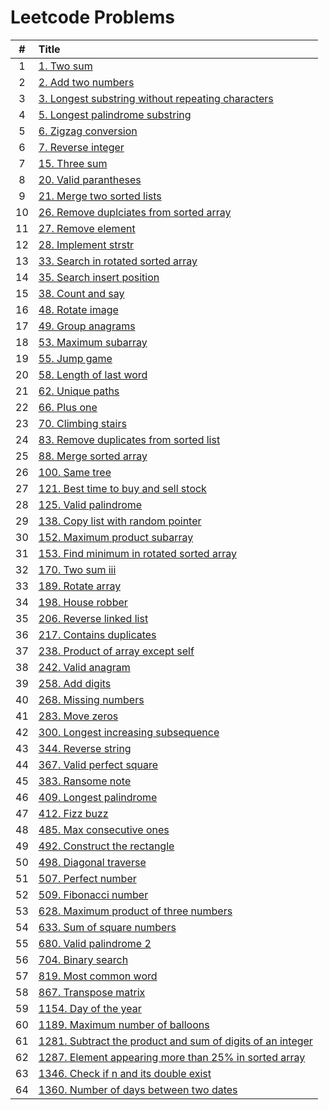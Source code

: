 # Leetcode Problems

  | # | Title |
  | :---: | :--- |
   1 | [1. Two sum](https://github.com/ashishdotme/code.ashish.me/blob/master/leetcode/001-two-sum.js) |
 2 | [2. Add two numbers](https://github.com/ashishdotme/code.ashish.me/blob/master/leetcode/002-add-two-numbers.js) |
 3 | [3. Longest substring without repeating characters](https://github.com/ashishdotme/code.ashish.me/blob/master/leetcode/003-longest-substring-without-repeating-characters.js) |
 4 | [5. Longest palindrome substring](https://github.com/ashishdotme/code.ashish.me/blob/master/leetcode/005-longest-palindrome-substring.js) |
 5 | [6. Zigzag conversion](https://github.com/ashishdotme/code.ashish.me/blob/master/leetcode/006-zigzag-conversion.js) |
 6 | [7. Reverse integer](https://github.com/ashishdotme/code.ashish.me/blob/master/leetcode/007-reverse-integer.js) |
 7 | [15. Three sum](https://github.com/ashishdotme/code.ashish.me/blob/master/leetcode/015-three-sum.js) |
 8 | [20. Valid parantheses](https://github.com/ashishdotme/code.ashish.me/blob/master/leetcode/020-valid-parantheses.js) |
 9 | [21. Merge two sorted lists](https://github.com/ashishdotme/code.ashish.me/blob/master/leetcode/021-merge-two-sorted-lists.js) |
 10 | [26. Remove duplciates from sorted array](https://github.com/ashishdotme/code.ashish.me/blob/master/leetcode/026-remove-duplciates-from-sorted-array.js) |
 11 | [27. Remove element](https://github.com/ashishdotme/code.ashish.me/blob/master/leetcode/027-remove-element.js) |
 12 | [28. Implement strstr](https://github.com/ashishdotme/code.ashish.me/blob/master/leetcode/028-implement-strstr.js) |
 13 | [33. Search in rotated sorted array](https://github.com/ashishdotme/code.ashish.me/blob/master/leetcode/033-search-in-rotated-sorted-array.js) |
 14 | [35. Search insert position](https://github.com/ashishdotme/code.ashish.me/blob/master/leetcode/035-search-insert-position.js) |
 15 | [38. Count and say](https://github.com/ashishdotme/code.ashish.me/blob/master/leetcode/038-count-and-say.js) |
 16 | [48. Rotate image](https://github.com/ashishdotme/code.ashish.me/blob/master/leetcode/048-rotate-image.js) |
 17 | [49. Group anagrams](https://github.com/ashishdotme/code.ashish.me/blob/master/leetcode/049-group-anagrams.js) |
 18 | [53. Maximum subarray](https://github.com/ashishdotme/code.ashish.me/blob/master/leetcode/053-maximum-subarray.js) |
 19 | [55. Jump game](https://github.com/ashishdotme/code.ashish.me/blob/master/leetcode/055-jump-game.js) |
 20 | [58. Length of last word](https://github.com/ashishdotme/code.ashish.me/blob/master/leetcode/058-length-of-last-word.js) |
 21 | [62. Unique paths](https://github.com/ashishdotme/code.ashish.me/blob/master/leetcode/062-unique-paths.js) |
 22 | [66. Plus one](https://github.com/ashishdotme/code.ashish.me/blob/master/leetcode/066-plus-one.js) |
 23 | [70. Climbing stairs](https://github.com/ashishdotme/code.ashish.me/blob/master/leetcode/070-climbing-stairs.js) |
 24 | [83. Remove duplicates from sorted list](https://github.com/ashishdotme/code.ashish.me/blob/master/leetcode/083-remove-duplicates-from-sorted-list.js) |
 25 | [88. Merge sorted array](https://github.com/ashishdotme/code.ashish.me/blob/master/leetcode/088-merge-sorted-array.js) |
 26 | [100. Same tree](https://github.com/ashishdotme/code.ashish.me/blob/master/leetcode/100-same-tree.js) |
 27 | [121. Best time to buy and sell stock](https://github.com/ashishdotme/code.ashish.me/blob/master/leetcode/121-best-time-to-buy-and-sell-stock.js) |
 28 | [125. Valid palindrome](https://github.com/ashishdotme/code.ashish.me/blob/master/leetcode/125-valid-palindrome.js) |
 29 | [138. Copy list with random pointer](https://github.com/ashishdotme/code.ashish.me/blob/master/leetcode/138-copy-list-with-random-pointer.js) |
 30 | [152. Maximum product subarray](https://github.com/ashishdotme/code.ashish.me/blob/master/leetcode/152-maximum-product-subarray.js) |
 31 | [153. Find minimum in rotated sorted array](https://github.com/ashishdotme/code.ashish.me/blob/master/leetcode/153-find-minimum-in-rotated-sorted-array.js) |
 32 | [170. Two sum iii](https://github.com/ashishdotme/code.ashish.me/blob/master/leetcode/170-two-sum-iii.js) |
 33 | [189. Rotate array](https://github.com/ashishdotme/code.ashish.me/blob/master/leetcode/189-rotate-array.js) |
 34 | [198. House robber](https://github.com/ashishdotme/code.ashish.me/blob/master/leetcode/198-house-robber.js) |
 35 | [206. Reverse linked list](https://github.com/ashishdotme/code.ashish.me/blob/master/leetcode/206-reverse-linked-list.js) |
 36 | [217. Contains duplicates](https://github.com/ashishdotme/code.ashish.me/blob/master/leetcode/217-contains-duplicates.js) |
 37 | [238. Product of array except self](https://github.com/ashishdotme/code.ashish.me/blob/master/leetcode/238-product-of-array-except-self.js) |
 38 | [242. Valid anagram](https://github.com/ashishdotme/code.ashish.me/blob/master/leetcode/242-valid-anagram.js) |
 39 | [258. Add digits](https://github.com/ashishdotme/code.ashish.me/blob/master/leetcode/258-add-digits.js) |
 40 | [268. Missing numbers](https://github.com/ashishdotme/code.ashish.me/blob/master/leetcode/268-missing-numbers.js) |
 41 | [283. Move zeros](https://github.com/ashishdotme/code.ashish.me/blob/master/leetcode/283-move-zeros.js) |
 42 | [300. Longest increasing subsequence](https://github.com/ashishdotme/code.ashish.me/blob/master/leetcode/300-longest-increasing-subsequence.js) |
 43 | [344. Reverse string](https://github.com/ashishdotme/code.ashish.me/blob/master/leetcode/344-reverse-string.js) |
 44 | [367. Valid perfect square](https://github.com/ashishdotme/code.ashish.me/blob/master/leetcode/367-valid-perfect-square.js) |
 45 | [383. Ransome note](https://github.com/ashishdotme/code.ashish.me/blob/master/leetcode/383-ransome-note.js) |
 46 | [409. Longest palindrome](https://github.com/ashishdotme/code.ashish.me/blob/master/leetcode/409-longest-palindrome.js) |
 47 | [412. Fizz buzz](https://github.com/ashishdotme/code.ashish.me/blob/master/leetcode/412-fizz-buzz.js) |
 48 | [485. Max consecutive ones](https://github.com/ashishdotme/code.ashish.me/blob/master/leetcode/485-max-consecutive-ones.js) |
 49 | [492. Construct the rectangle](https://github.com/ashishdotme/code.ashish.me/blob/master/leetcode/492-construct-the-rectangle.js) |
 50 | [498. Diagonal traverse](https://github.com/ashishdotme/code.ashish.me/blob/master/leetcode/498-diagonal-traverse.js) |
 51 | [507. Perfect number](https://github.com/ashishdotme/code.ashish.me/blob/master/leetcode/507-perfect-number.js) |
 52 | [509. Fibonacci number](https://github.com/ashishdotme/code.ashish.me/blob/master/leetcode/509-fibonacci-number.js) |
 53 | [628. Maximum product of three numbers](https://github.com/ashishdotme/code.ashish.me/blob/master/leetcode/628-maximum-product-of-three-numbers.js) |
 54 | [633. Sum of square numbers](https://github.com/ashishdotme/code.ashish.me/blob/master/leetcode/633-sum-of-square-numbers.js) |
 55 | [680. Valid palindrome 2](https://github.com/ashishdotme/code.ashish.me/blob/master/leetcode/680-valid-palindrome-2.js) |
 56 | [704. Binary search](https://github.com/ashishdotme/code.ashish.me/blob/master/leetcode/704-binary-search.js) |
 57 | [819. Most common word](https://github.com/ashishdotme/code.ashish.me/blob/master/leetcode/819-most-common-word.js) |
 58 | [867. Transpose matrix](https://github.com/ashishdotme/code.ashish.me/blob/master/leetcode/867-transpose-matrix.js) |
 59 | [1154. Day of the year](https://github.com/ashishdotme/code.ashish.me/blob/master/leetcode/1154-day-of-the-year.js) |
 60 | [1189. Maximum number of balloons](https://github.com/ashishdotme/code.ashish.me/blob/master/leetcode/1189-maximum-number-of-balloons.js) |
 61 | [1281. Subtract the product and sum of digits of an integer](https://github.com/ashishdotme/code.ashish.me/blob/master/leetcode/1281-subtract-the-product-and-sum-of-digits-of-an-integer.js) |
 62 | [1287. Element appearing more than 25% in sorted array](https://github.com/ashishdotme/code.ashish.me/blob/master/leetcode/1287-element-appearing-more-than-25%-in-sorted-array.js) |
 63 | [1346. Check if n and its double exist](https://github.com/ashishdotme/code.ashish.me/blob/master/leetcode/1346-check-if-n-and-its-double-exist.js) |
 64 | [1360. Number of days between two dates](https://github.com/ashishdotme/code.ashish.me/blob/master/leetcode/1360-number-of-days-between-two-dates.js) |
